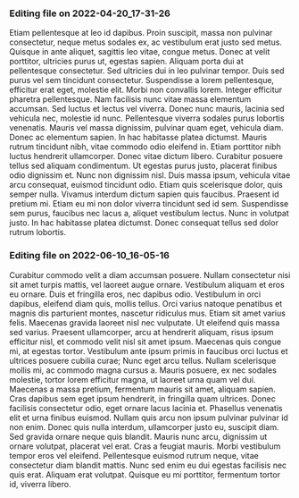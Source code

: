 

### Editing file on 2022-04-20_17-31-26

Etiam pellentesque at leo id dapibus. Proin suscipit, massa non pulvinar consectetur, neque metus sodales ex, ac vestibulum erat justo sed metus. Quisque in ante aliquet, sagittis leo vitae, congue metus. Donec at velit porttitor, ultricies purus ut, egestas sapien. Aliquam porta dui at pellentesque consectetur. Sed ultricies dui in leo pulvinar tempor. Duis sed purus vel sem tincidunt consectetur. Suspendisse a lorem pellentesque, efficitur erat eget, molestie elit. Morbi non convallis lorem. Integer efficitur pharetra pellentesque. Nam facilisis nunc vitae massa elementum accumsan. Sed luctus et lectus vel viverra. Donec nunc mauris, lacinia sed vehicula nec, molestie id nunc. Pellentesque viverra sodales purus lobortis venenatis. Mauris vel massa dignissim, pulvinar quam eget, vehicula diam. Donec ac elementum sapien.
In hac habitasse platea dictumst. Mauris rutrum tincidunt nibh, vitae commodo odio eleifend in. Etiam porttitor nibh luctus hendrerit ullamcorper. Donec vitae dictum libero. Curabitur posuere tellus sed aliquam condimentum. Ut egestas purus justo, placerat finibus odio dignissim et. Nunc non dignissim nisl. Duis massa ipsum, vehicula vitae arcu consequat, euismod tincidunt odio. Etiam quis scelerisque dolor, quis semper nulla. Vivamus interdum dictum sapien quis faucibus. Praesent id pretium mi. Etiam eu mi non dolor viverra tincidunt sed id sem. Suspendisse sem purus, faucibus nec lacus a, aliquet vestibulum lectus. Nunc in volutpat justo. In hac habitasse platea dictumst. Donec consequat tellus sed dolor rutrum lobortis.




### Editing file on 2022-06-10_16-05-16

Curabitur commodo velit a diam accumsan posuere. Nullam consectetur nisi sit amet turpis mattis, vel laoreet augue ornare. Vestibulum aliquam et eros eu ornare. Duis et fringilla eros, nec dapibus odio. Vestibulum in orci dapibus, eleifend diam quis, mollis tellus. Orci varius natoque penatibus et magnis dis parturient montes, nascetur ridiculus mus. Etiam sit amet varius felis. Maecenas gravida laoreet nisl nec vulputate. Ut eleifend quis massa sed varius. Praesent ullamcorper, arcu at hendrerit aliquam, risus ipsum efficitur nisl, et commodo velit nisl sit amet ipsum. Maecenas quis congue mi, at egestas tortor. Vestibulum ante ipsum primis in faucibus orci luctus et ultrices posuere cubilia curae; Nunc eget arcu tellus. Nullam scelerisque mollis mi, ac commodo magna cursus a. Mauris posuere, ex nec sodales molestie, tortor lorem efficitur magna, ut laoreet urna quam vel dui. Maecenas a massa pretium, fermentum mauris sit amet, aliquam sapien.
Cras dapibus sem eget ipsum hendrerit, in fringilla quam ultrices. Donec facilisis consectetur odio, eget ornare lacus lacinia et. Phasellus venenatis elit et urna finibus euismod. Nullam quis arcu non ipsum pulvinar pulvinar id non enim. Donec quis nulla interdum, ullamcorper justo eu, suscipit diam. Sed gravida ornare neque quis blandit. Mauris nunc arcu, dignissim ut ornare volutpat, placerat vel erat. Cras a feugiat mauris. Morbi vestibulum tempor eros vel eleifend. Pellentesque euismod rutrum neque, vitae consectetur diam blandit mattis. Nunc sed enim eu dui egestas facilisis nec quis erat. Aliquam erat volutpat. Quisque eu mi porttitor, fermentum tortor id, viverra libero.


